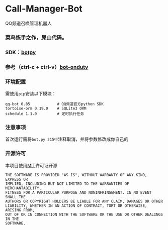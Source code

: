 # Call-Manager-Bot
QQ频道召唤管理机器人
### 菜鸟练手之作，屎山代码。
### SDK：[botpy](https://github.com/tencent-connect/botpy) 
### 参考（ctrl-c + ctrl-v）[bot-onduty](https://github.com/tencent-connect/bot-onduty) 


### 环境配置
需使用`pip`安装以下模块：
``` 
qq-bot 0.85            # QQ频道官方python SDK
tortoise-orm 0.19.0    # SQLite3 ORM
schedule 1.1.0         # 定时执行任务
```
### 注意事项
首次运行需将`bot.py 215行`注释取消，并将参数修改成你自己的
### 开源许可
本项目使用[MIT](https://github.com/moian98/Call-Manager-Bot/blob/master/LICENSE)许可证开源
```
THE SOFTWARE IS PROVIDED "AS IS", WITHOUT WARRANTY OF ANY KIND, EXPRESS OR
IMPLIED, INCLUDING BUT NOT LIMITED TO THE WARRANTIES OF MERCHANTABILITY,
FITNESS FOR A PARTICULAR PURPOSE AND NONINFRINGEMENT. IN NO EVENT SHALL THE
AUTHORS OR COPYRIGHT HOLDERS BE LIABLE FOR ANY CLAIM, DAMAGES OR OTHER
LIABILITY, WHETHER IN AN ACTION OF CONTRACT, TORT OR OTHERWISE, ARISING FROM,
OUT OF OR IN CONNECTION WITH THE SOFTWARE OR THE USE OR OTHER DEALINGS IN THE
SOFTWARE.
```
